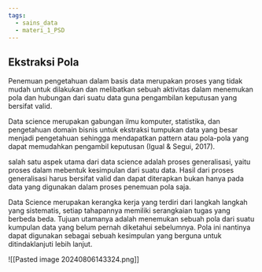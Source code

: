 ```yaml
---
tags:
  - sains_data
  - materi_1_PSD
---
```

## Ekstraksi Pola

Penemuan pengetahuan dalam basis data merupakan proses yang tidak mudah untuk dilakukan dan melibatkan sebuah aktivitas dalam menemukan pola dan hubungan dari suatu data guna pengambilan keputusan yang bersifat valid.

Data science merupakan gabungan ilmu komputer, statistika, dan pengetahuan domain bisnis untuk ekstraksi tumpukan data yang besar menjadi pengetahuan sehingga mendapatkan pattern atau pola-pola yang dapat memudahkan pengambil keputusan (Igual & Segui, 2017).

salah satu aspek utama dari data science adalah proses generalisasi, yaitu proses dalam mebentuk kesimpulan dari suatu data. Hasil dari proses generalisasi harus bersifat valid dan dapat diterapkan bukan hanya pada data yang digunakan dalam proses penemuan pola saja.

Data Science merupakan kerangka kerja yang terdiri dari langkah langkah yang sistematis, setiap tahapannya memiliki serangkaian tugas yang berbeda beda. Tujuan utamanya adalah menemukan sebuah pola dari suatu kumpulan data yang belum pernah diketahui sebelumnya. Pola ini nantinya dapat digunakan sebagai sebuah kesimpulan yang berguna untuk ditindaklanjuti lebih lanjut.

![[Pasted image 20240806143324.png]]